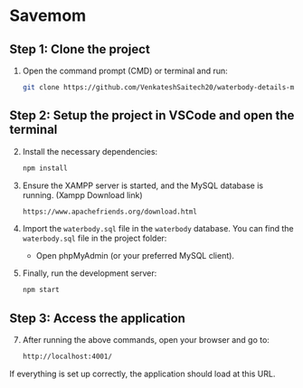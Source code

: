 
# Savemom

## Step 1: Clone the project
1. Open the command prompt (CMD) or terminal and run:

   ```bash
   git clone https://github.com/VenkateshSaitech20/waterbody-details-microservice.git
   ```

## Step 2: Setup the project in VSCode and open the terminal

2. Install the necessary dependencies:
   ```bash
   npm install
   ```

4. Ensure the XAMPP server is started, and the MySQL database is running. (Xampp Download link)
   ```bash
   https://www.apachefriends.org/download.html
   ```

5. Import the `waterbody.sql` file in the `waterbody` database. You can find the `waterbody.sql` file in the project folder:
   - Open phpMyAdmin (or your preferred MySQL client).

6. Finally, run the development server:
   ```bash
   npm start
   ```

## Step 3: Access the application
7. After running the above commands, open your browser and go to:

   ```bash
   http://localhost:4001/
   ```

If everything is set up correctly, the application should load at this URL.
